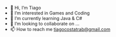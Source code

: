 - 👋 Hi, I’m Tiago
- 👀 I’m interested in Games and Coding
- 🌱 I’m currently learning Java & C#
- 💞️ I’m looking to collaborate on ...
- 📫 How to reach me tiagocostatrab@gmail.com

